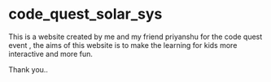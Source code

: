 # code_quest_solar_sys
This is a website created by me and my friend priyanshu for the code quest event , the aims of this website is to make the learning for kids more interactive and more fun.


Thank you.. 
